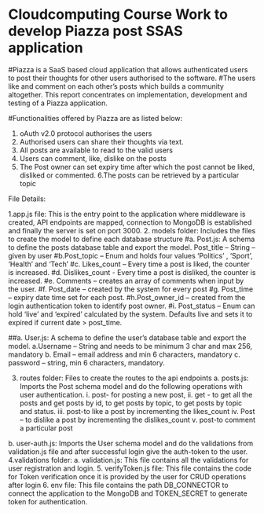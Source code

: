 # Cloudcomputing Course Work to develop Piazza post SSAS application

#Piazza is a SaaS based cloud application that allows authenticated users to post their thoughts for other users authorised to the software. 
#The users like and comment on each other’s posts which builds a community altogether. This report concentrates on implementation, development and testing of a Piazza application.


#Functionalities offered by Piazza are as listed below:
1. oAuth v2.0 protocol authorises the users 
2. Authorised users can share their thoughts via text.
3. All posts are available to read to the valid users
4. Users can comment, like, dislike on the posts
5. The Post owner can set expiry time after which the post cannot be liked, disliked or commented.
6.The posts can be retrieved by a particular topic


File Details:

1.app.js file: This is the entry point to the application where middleware is created, API endpoints are mapped, connection to MongoDB is established and finally the server is set on port 3000. 
2. models folder: Includes the files to create the model to define each database structure 
#a. Post.js: A schema to define the posts database table and export the model. 
 Post_title – String – given by user
#b.Post_topic – Enum and holds four values ‘Politics’ , ‘Sport’, ‘Health’ and ‘Tech’
#c.	Likes_count – Every time a post is liked, the counter is increased.
#d.	Dislikes_count - Every time a post is disliked, the counter is increased.
#e.	Comments – creates an array of comments when input by the user.
#f.	Post_date – created by the system for every post
#g.	Post_time – expiry date time set for each post. 
#h.Post_owner_id – created from the login authentication token to identify post owner.
#i.	Post_status – Enum can hold ‘live’ and ‘expired’ calculated by the system. Defaults live and sets it to expired if current date > post_time.


##a.	User.js: A schema to define the user’s database table and export the model. 
 a.Username – String and needs to be minimum 3 char and max 256, mandatory
 b.	Email – email address and min 6 characters, mandatory
 c.	password – string, min 6 characters, mandatory.

3. routes folder: Files to create the routes to the api endpoints 
a. posts.js: Imports the Post schema model and do the following operations with user authentication. 
i. post- for posting a new post, 
ii. get - to get all the posts and get posts by id, to get posts by topic, to get posts by topic and status.
iii. post-to like a post by incrementing the likes_count
iv. Post – to dislike a post by incrementing the dislikes_count
v. post-to comment a particular post

b. user-auth.js: Imports the User schema model and do the validations from validation.js file and after successful login give the auth-token to the user. 
4.validations folder: a. validation.js: This file contains all the validations for user registration and login.
5. verifyToken.js file: This file contains the code for Token verification once it is provided by the user for CRUD operations after login 
6. env file: This file contains the path DB_CONNECTOR to connect the application to the MongoDB and TOKEN_SECRET to generate token for authentication.
